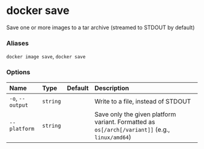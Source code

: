 # docker save

<!---MARKER_GEN_START-->
Save one or more images to a tar archive (streamed to STDOUT by default)

### Aliases

`docker image save`, `docker save`

### Options

| Name             | Type     | Default | Description                                                                                    |
|:-----------------|:---------|:--------|:-----------------------------------------------------------------------------------------------|
| `-o`, `--output` | `string` |         | Write to a file, instead of STDOUT                                                             |
| `--platform`     | `string` |         | Save only the given platform variant. Formatted as `os[/arch[/variant]]` (e.g., `linux/amd64`) |


<!---MARKER_GEN_END-->

